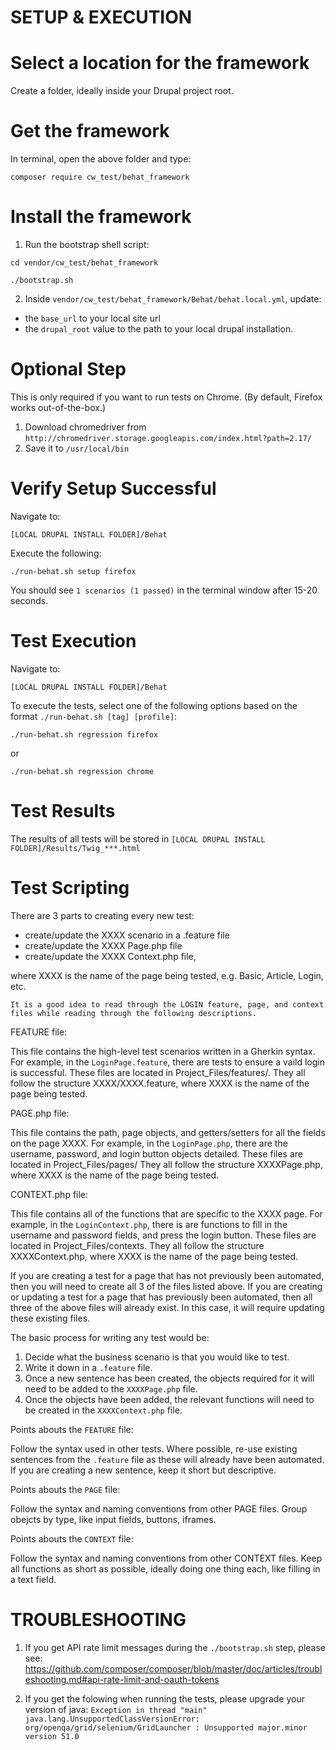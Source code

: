 SETUP & EXECUTION
=================

Select a location for the framework
===================================
Create a folder, ideally inside your Drupal project root.



Get the framework
=================
In terminal, open the above folder and type:

```
composer require cw_test/behat_framework
``` 

    
Install the framework
===================
1. Run the bootstrap shell script:

```
cd vendor/cw_test/behat_framework
```

```
./bootstrap.sh
```

2. Inside `vendor/cw_test/behat_framework/Behat/behat.local.yml`, update:

* the `base_url` to your local site url
* the `drupal_root` value to the path to your local drupal installation.
       

Optional Step
=============
This is only required if you want to run tests on Chrome. 
(By default, Firefox works out-of-the-box.)

1. Download chromedriver from `http://chromedriver.storage.googleapis.com/index.html?path=2.17/`
2. Save it to `/usr/local/bin`


Verify Setup Successful
=======================
Navigate to:

```
[LOCAL DRUPAL INSTALL FOLDER]/Behat
```

Execute the following:

```
./run-behat.sh setup firefox
```

You should see `1 scenarios (1 passed)` in the terminal window after 15-20 seconds.


Test Execution
==============
Navigate to:

```
[LOCAL DRUPAL INSTALL FOLDER]/Behat
```

To execute the tests, select one of the following options based on the format `./run-behat.sh [tag] [profile]`:

```
./run-behat.sh regression firefox
```

or

```
./run-behat.sh regression chrome
```

Test Results
============
The results of all tests will be stored in `[LOCAL DRUPAL INSTALL FOLDER]/Results/Twig_***.html`


Test Scripting
==============
There are 3 parts to creating every new test:

 * create/update the XXXX scenario in a .feature file
 * create/update the XXXX Page.php file 
 * create/update the XXXX Context.php file,
 
where XXXX is the name of the page being tested, e.g. Basic, Article, Login, etc.

`It is a good idea to read through the LOGIN feature, page, and context files while reading through the following descriptions.`
 
FEATURE file:

This file contains the high-level test scenarios written in a Gherkin syntax.
For example, in the `LoginPage.feature`, there are tests to ensure a vaild login is successful.
These files are located in Project_Files/features/.
They all follow the structure XXXX/XXXX.feature, where XXXX is the name of the page being tested.

PAGE.php file:

This file contains the path, page objects, and getters/setters for all the fields on the page XXXX.
For example, in the `LoginPage.php`, there are the username, password, and login button objects detailed.
These files are located in Project_Files/pages/
They all follow the structure XXXXPage.php, where XXXX is the name of the page being tested.

CONTEXT.php file:

This file contains all of the functions that are specific to the XXXX page.
For example, in the `LoginContext.php`, there is are functions to fill in the username and password fields, and press the login button.
These files are located in Project_Files/contexts.
They all follow the structure XXXXContext.php, where XXXX is the name of the page being tested.


If you are creating a test for a page that has not previously been automated, then you will need to create all 3 of the files listed above.
If you are creating or updating a test for a page that has previously been automated, then all three of the above files will already exist. In this case, it will require updating these existing files.

The basic process for writing any test would be:
1. Decide what the business scenario is that you would like to test.
2. Write it down in a `.feature` file.
3. Once a new sentence has been created, the objects required for it will need to be added to the `XXXXPage.php` file.
4. Once the objects have been added, the relevant functions will need to be created in the `XXXXContext.php` file.


Points abouts the `FEATURE` file:
 
Follow the syntax used in other tests.
Where possible, re-use existing sentences from the `.feature` file as these will already have been automated.
If you are creating a new sentence, keep it short but descriptive.


Points abouts the `PAGE` file:

Follow the syntax and naming conventions from other PAGE files.
Group obejcts by type, like input fields, buttons, iframes.

Points abouts the `CONTEXT` file:

Follow the syntax and naming conventions from other CONTEXT files.
Keep all functions as short as possible, ideally doing one thing each, like filling in a text field.



TROUBLESHOOTING
===============
1. If you get API rate limit messages during the `./bootstrap.sh` step, please see:
https://github.com/composer/composer/blob/master/doc/articles/troubleshooting.md#api-rate-limit-and-oauth-tokens

2. If you get the folowing when running the tests, please upgrade your version of java:
`Exception in thread "main" java.lang.UnsupportedClassVersionError: org/openqa/grid/selenium/GridLauncher : Unsupported major.minor version 51.0`